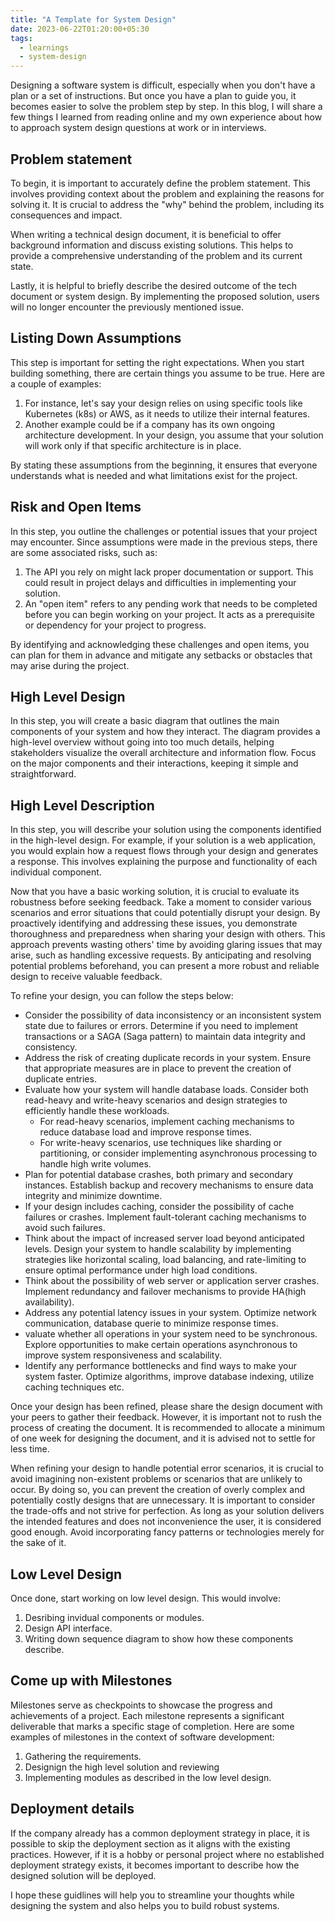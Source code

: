 ```yaml
---
title: "A Template for System Design"
date: 2023-06-22T01:20:00+05:30
tags:
  - learnings
  - system-design
---
```


Designing a software system is difficult, especially when you don't have a plan or a set of instructions. But once you have a plan to guide you, it becomes easier to solve the problem step by step. In this blog, I will share a few things I learned from reading online and my own experience about how to approach system design questions at work or in interviews.


## Problem statement

To begin, it is important to accurately define the problem statement. This involves providing context about the problem and explaining the reasons for solving it. It is crucial to address the "why" behind the problem, including its consequences and impact.

When writing a technical design document, it is beneficial to offer background information and discuss existing solutions. This helps to provide a comprehensive understanding of the problem and its current state.

Lastly, it is helpful to briefly describe the desired outcome of the tech document or system design. By implementing the proposed solution, users will no longer encounter the previously mentioned issue.

## Listing Down Assumptions

This step is important for setting the right expectations. When you start building something, there are certain things you assume to be true. Here are a couple of examples:

1. For instance, let's say your design relies on using specific tools like Kubernetes (k8s) or AWS, as it needs to utilize their internal features.
2. Another example could be if a company has its own ongoing architecture development. In your design, you assume that your solution will work only if that specific architecture is in place.

By stating these assumptions from the beginning, it ensures that everyone understands what is needed and what limitations exist for the project.

## Risk and Open Items

In this step, you outline the challenges or potential issues that your project may encounter. Since assumptions were made in the previous steps, there are some associated risks, such as:

1. The API you rely on might lack proper documentation or support. This could result in project delays and difficulties in implementing your solution. 
2. An "open item" refers to any pending work that needs to be completed before you can begin working on your project. It acts as a prerequisite or dependency for your project to progress.


By identifying and acknowledging these challenges and open items, you can plan for them in advance and mitigate any setbacks or obstacles that may arise during the project.
 
## High Level Design

In this step, you will create a basic diagram that outlines the main components of your system and how they interact. The diagram provides a high-level overview without going into too much details, helping stakeholders visualize the overall architecture and information flow. Focus on the major components and their interactions, keeping it simple and straightforward.

## High Level Description

In this step, you will describe your solution using the components identified in the high-level design. For example, if your solution is a web application, you would explain how a request flows through your design and generates a response. This involves explaining the purpose and functionality of each individual component.


Now that you have a basic working solution, it is crucial to evaluate its robustness before seeking feedback. Take a moment to consider various scenarios and error situations that could potentially disrupt your design. By proactively identifying and addressing these issues, you demonstrate thoroughness and preparedness when sharing your design with others. This approach prevents wasting others' time by avoiding glaring issues that may arise, such as handling excessive requests. By anticipating and resolving potential problems beforehand, you can present a more robust and reliable design to receive valuable feedback.
 
To refine your design, you can follow the steps below:

- Consider the possibility of data inconsistency or an inconsistent system state due to failures or errors. Determine if you need to implement transactions or a SAGA (Saga pattern) to maintain data integrity and consistency.
- Address the risk of creating duplicate records in your system. Ensure that appropriate measures are in place to prevent the creation of duplicate entries.
- Evaluate how your system will handle database loads. Consider both read-heavy and write-heavy scenarios and design strategies to efficiently handle these workloads.    
    - For read-heavy scenarios, implement caching mechanisms to reduce database load and improve response times.
    - For write-heavy scenarios, use techniques like sharding or partitioning, or consider implementing asynchronous processing to handle high write volumes.
- Plan for potential database crashes, both primary and secondary instances. Establish backup and recovery mechanisms to ensure data integrity and minimize downtime.
- If your design includes caching, consider the possibility of cache failures or crashes. Implement fault-tolerant caching mechanisms to avoid such failures.
- Think about the impact of increased server load beyond anticipated levels. Design your system to handle scalability by implementing strategies like horizontal scaling, load balancing, and rate-limiting to ensure optimal performance under high load conditions.
- Think about the possibility of web server or application server crashes. Implement redundancy and failover mechanisms to provide HA(high availability).
- Address any potential latency issues in your system. Optimize network communication, database querie to minimize response times.
- valuate whether all operations in your system need to be synchronous. Explore opportunities to make certain operations asynchronous to improve system responsiveness and scalability.
- Identify any performance bottlenecks and find ways to make your system faster. Optimize algorithms, improve database indexing, utilize caching techniques etc.

Once your design has been refined, please share the design document with your peers to gather their feedback. However, it is important not to rush the process of creating the document. It is recommended to allocate a minimum of one week for designing the document, and it is advised not to settle for less time.

When refining your design to handle potential error scenarios, it is crucial to avoid imagining non-existent problems or scenarios that are unlikely to occur. By doing so, you can prevent the creation of overly complex and potentially costly designs that are unnecessary. It is important to consider the trade-offs and not strive for perfection. As long as your solution delivers the intended features and does not inconvenience the user, it is considered good enough. Avoid incorporating fancy patterns or technologies merely for the sake of it.

## Low Level Design

Once done, start working on low level design. This would involve:

1. Desribing invidual components or modules.
2. Design API interface.
3. Writing down sequence diagram to show how these components describe.

## Come up with Milestones

Milestones serve as checkpoints to showcase the progress and achievements of a project. Each milestone represents a significant deliverable that marks a specific stage of completion. Here are some examples of milestones in the context of software development:

1. Gathering the requirements.
2. Designign the high level solution and reviewing
3. Implementing modules as described in the low level design. 

## Deployment details

If the company already has a common deployment strategy in place, it is possible to skip the deployment section as it aligns with the existing practices. However, if it is a hobby or personal project where no established deployment strategy exists, it becomes important to describe how the designed solution will be deployed.


I hope these guidlines will help you to streamline your thoughts while designing the system and also helps you to build robust systems.